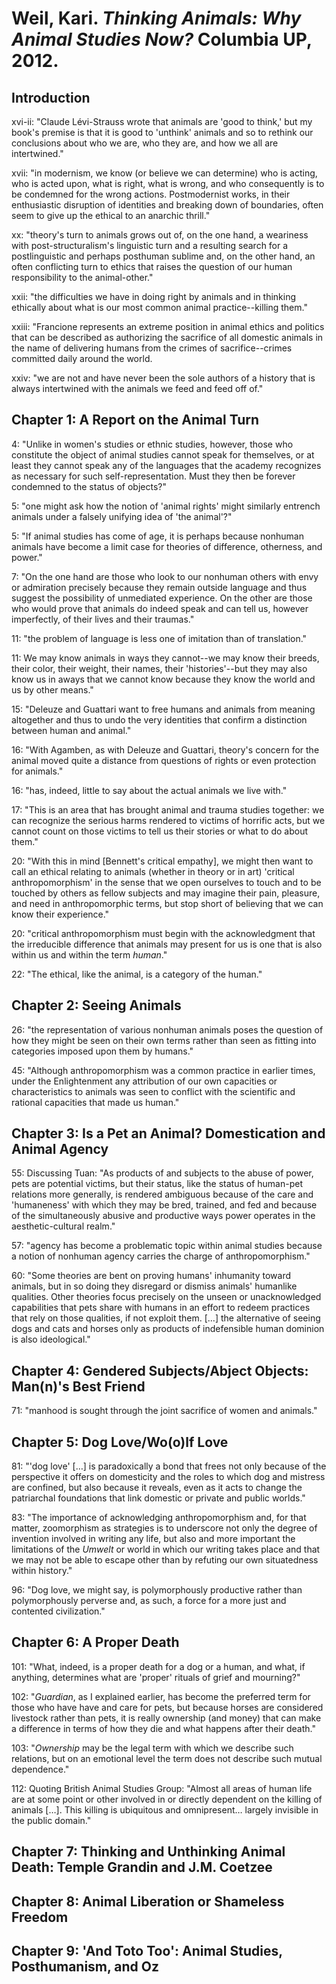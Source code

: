 Weil, Kari. *Thinking Animals: Why Animal Studies Now?* Columbia UP, 2012.
===

Introduction
---

xvi-ii:  "Claude Lévi-Strauss wrote that animals are 'good to think,' but my book's premise is that it is good to 'unthink' animals and so to rethink our conclusions about who we are, who they are, and how we all are intertwined."

xvii:  "in modernism, we know (or believe we can determine) who is acting, who is acted upon, what is right, what is wrong, and who consequently is to be condemned for the wrong actions. Postmodernist works, in their enthusiastic disruption of identities and breaking down of boundaries, often seem to give up the ethical to an anarchic thrill."

xx:  "theory's turn to animals grows out of, on the one hand, a weariness with post-structuralism's linguistic turn and a resulting search for a postlinguistic and perhaps posthuman sublime and, on the other hand, an often conflicting turn to ethics that raises the question of our human responsibility to the animal-other."

xxii:  "the difficulties we have in doing right by animals and in thinking ethically about what is our most common animal practice--killing them."

xxiii:  "Francione represents an extreme position in animal ethics and politics that can be described as authorizing the sacrifice of all domestic animals in the name of delivering humans from the crimes of sacrifice--crimes committed daily around the world.

xxiv:  "we are not and have never been the sole authors of a history that is always intertwined with the animals we feed and feed off of."

Chapter 1: A Report on the Animal Turn
---

4:  "Unlike in women's studies or ethnic studies, however, those who constitute the object of animal studies cannot speak for themselves, or at least they cannot speak any of the languages that the academy recognizes as necessary for such self-representation. Must they then be forever condemned to the status of objects?"

5:  "one might ask how the notion of 'animal rights' might similarly entrench animals under a falsely unifying idea of 'the animal'?"

5:  "If animal studies has come of age, it is perhaps because nonhuman animals have become a limit case for theories of difference, otherness, and power."

7:  "On the one hand are those who look to our nonhuman others with envy or admiration precisely because they remain outside language and thus suggest the possibility of unmediated experience. On the other are those who would prove that animals do indeed speak and can tell us, however imperfectly, of their lives and their traumas."

11:  "the problem of language is less one of imitation than of translation."

11:  We may know animals in ways they cannot--we may know their breeds, their color, their weight, their names, their 'histories'--but they may also know us in aways that we cannot know because they know the world and us by other means."

15:  "Deleuze and Guattari want to free humans and animals from meaning altogether and thus to undo the very identities that confirm a distinction between human and animal."

16:  "With Agamben, as with Deleuze and Guattari, theory's concern for the animal moved quite a distance from questions of rights or even protection for animals."

16:  "has, indeed, little to say about the actual animals we live with."

17:  "This is an area that has brought animal and trauma studies together: we can recognize the serious harms rendered to victims of horrific acts, but we cannot count on those victims to tell us their stories or what to do about them."

20:  "With this in mind [Bennett's critical empathy], we might then want to call an ethical relating to animals (whether in theory or in art) 'critical anthropomorphism' in the sense that we open ourselves to touch and to be touched by others as fellow subjects and may imagine their pain, pleasure, and need in anthropomorphic terms, but stop short of believing that we can know their experience."

20:  "critical anthropomorphism must begin with the acknowledgment that the irreducible difference that animals may present for us is one that is also within us and within the term *human*."

22:  "The ethical, like the animal, is a category of the human."

Chapter 2: Seeing Animals
---

26:  "the representation of various nonhuman animals poses the question of how they might be seen on their own terms rather than seen as fitting into categories imposed upon them by humans."

45:  "Although anthropomorphism was a common practice in earlier times, under the Enlightenment any attribution of our own capacities or characteristics to animals was seen to conflict with the scientific and rational capacities that made us human."

Chapter 3: Is a Pet an Animal? Domestication and Animal Agency
---

55:  Discussing Tuan: "As products of and subjects to the abuse of power, pets are potential victims, but their status, like the status of human-pet relations more generally, is rendered ambiguous because of the care and 'humaneness' with which they may be bred, trained, and fed and because of the simultaneously abusive and productive ways power operates in the aesthetic-cultural realm."

57:  "agency has become a problematic topic within animal studies because a notion of nonhuman agency carries the charge of anthropomorphism."

60:  "Some theories are bent on proving humans' inhumanity toward animals, but in so doing they disregard or dismiss animals' humanlike qualities. Other theories focus precisely on the unseen or unacknowledged capabilities that pets share with humans in an effort to redeem practices that rely on those qualities, if not exploit them. […] the alternative of seeing dogs and cats and horses only as products of indefensible human dominion is also ideological."

Chapter 4: Gendered Subjects/Abject Objects: Man(n)'s Best Friend
---

71:  "manhood is sought through the joint sacrifice of women and animals."

Chapter 5: Dog Love/Wo(o)lf Love
---

81:  "'dog love' […] is paradoxically a bond that frees not only because of the perspective it offers on domesticity and the roles to which dog and mistress are confined, but also because it reveals, even as it acts to change the patriarchal foundations that link domestic or private and public worlds."

83:  "The importance of acknowledging anthropomorphism and, for that matter, zoomorphism as strategies is to underscore not only the degree of invention involved in writing any life, but also and more important the limitations of the *Umwelt* or world in which our writing takes place and that we may not be able to escape other than by refuting our own situatedness within history."

96:  "Dog love, we might say, is polymorphously productive rather than polymorphously perverse and, as such, a force for a more just and contented civilization."

Chapter 6: A Proper Death
---

101:  "What, indeed, is a proper death for a dog or a human, and what, if anything, determines what are 'proper' rituals of grief and mourning?"

102:  "*Guardian*, as I explained earlier, has become the preferred term for those who have have and care for pets, but because horses are considered livestock rather than pets, it is really ownership (and money) that can make a difference in terms of how they die and what happens after their death."

103:  "*Ownership* may  be the legal term with which we describe such relations, but on an emotional level the term does not describe such mutual dependence."

112:  Quoting British Animal Studies Group: "Almost all areas of human life are at some point or other involved in or directly dependent on the killing of animals […]. This killing is ubiquitous and omnipresent… largely invisible in the public domain."

Chapter 7: Thinking and Unthinking Animal Death: Temple Grandin and J.M. Coetzee
---

Chapter 8: Animal Liberation or Shameless Freedom
---

Chapter 9: 'And Toto Too': Animal Studies, Posthumanism, and Oz
---